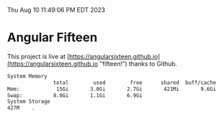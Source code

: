 Thu Aug 10 11:49:06 PM EDT 2023

# Angular Fifteen


This project is live at [https://angularsixteen.github.io](https://angularsixteen.github.io "fifteen!") thanks to Github.

```bash
System Memory
               total        used        free      shared  buff/cache   available
Mem:            15Gi       3.0Gi       2.7Gi       421Mi       9.6Gi        11Gi
Swap:          8.0Gi       1.1Gi       6.9Gi
System Storage
427M	.
